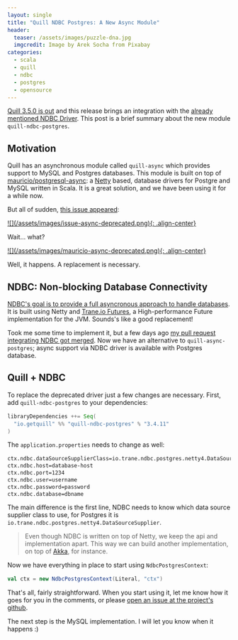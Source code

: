```yaml
---
layout: single
title: "Quill NDBC Postgres: A New Async Module"
header:
  teaser: /assets/images/puzzle-dna.jpg
  imgcredit: Image by Arek Socha from Pixabay
categories:
  - scala
  - quill
  - ndbc
  - postgres
  - opensource
---
```


[Quill 3.5.0 is out](https://twitter.com/deusaquilus/status/1200310094128390147) and this release brings an integration with the [already mentioned NDBC Driver](/2019/11/02/the-journey-of-an-open-source-developer/#there-and-back-again). This post is a brief summary about the new module `quill-ndbc-postgres`.

## Motivation

Quill has an asynchronous module called `quill-async` which provides support to MySQL and Postgres databases. This module is built on top of [mauricio/postgresql-async](https://github.com/mauricio/postgresql-async): a [Netty](https://netty.io/) based, database drivers for Postgre and MySQL written in Scala. It is a great solution, and we have been using it for a while now.

But all of sudden, [this issue appeared](https://github.com/getquill/quill/issues/1178):

<a href="https://getquill.io/">
![](/assets/images/issue-async-deprecated.png){: .align-center}
</a>

Wait... what?

<a href="https://getquill.io/">
![](/assets/images/mauricio-async-deprecated.png){: .align-center}
</a>

Well, it happens. A replacement is necessary.

## NDBC: Non-blocking Database Connectivity

[NDBC's goal is to provide a full asyncronous approach to handle databases](https://ndbc.io/). It is built using Netty and [Trane.io Futures](http://trane.io), a High-performance Future implementation for the JVM. Sounds's like a good replacement!

Took me some time to implement it, but a few days ago [my pull request integrating NDBC got merged](https://github.com/getquill/quill/pull/1702). Now we have an alternative to `quill-async-postgres`; async support via NDBC driver is available with Postgres database.

## Quill + NDBC

To replace the deprecated driver just a few changes are necessary. First, add `quill-ndbc-postgres` to your dependencies:

```scala
libraryDependencies ++= Seq(
  "io.getquill" %% "quill-ndbc-postgres" % "3.4.11"
)
```

The `application.properties` needs to change as well:

```properties
ctx.ndbc.dataSourceSupplierClass=io.trane.ndbc.postgres.netty4.DataSourceSupplier
ctx.ndbc.host=database-host
ctx.ndbc.port=1234
ctx.ndbc.user=username
ctx.ndbc.password=password
ctx.ndbc.database=dbname
```

The main difference is the first line, NDBC needs to know which data source supplier class to use, for Postgres it is `io.trane.ndbc.postgres.netty4.DataSourceSupplier`.

> Even though NDBC is written on top of Netty, we keep the api and implementation apart. This way we can build another implementation, on top of [Akka](https://akka.io/), for instance.

Now we have everything in place to start using `NdbcPostgresContext`:

```scala
val ctx = new NdbcPostgresContext(Literal, "ctx")
```

That's all, fairly straightforward. When you start using it, let me know how it goes for you in the comments, or please [open an issue at the project's github](https://github.com/getquill/quill/issues).

The next step is the MySQL implementation. I will let you know when it happens :)
